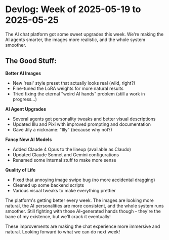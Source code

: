 # Devlog: Week of 2025-05-19 to 2025-05-25

The AI chat platform got some sweet upgrades this week. We're making the AI agents smarter, the images more realistic, and the whole system smoother.

## The Good Stuff:

**Better AI Images**
- New 'real' style preset that actually looks real (wild, right?)
- Fine-tuned the LoRA weights for more natural results
- Tried fixing the eternal "weird AI hands" problem (still a work in progress...)

**AI Agent Upgrades**
- Several agents got personality tweaks and better visual descriptions
- Updated Illu and Pixi with improved prompting and documentation
- Gave Jily a nickname: "Illy" (because why not?)

**Fancy New AI Models**
- Added Claude 4 Opus to the lineup (available as Claudo)
- Updated Claude Sonnet and Gemini configurations
- Renamed some internal stuff to make more sense

**Quality of Life**
- Fixed that annoying image swipe bug (no more accidental dragging)
- Cleaned up some backend scripts
- Various visual tweaks to make everything prettier

The platform's getting better every week. The images are looking more natural, the AI personalities are more consistent, and the whole system runs smoother. Still fighting with those AI-generated hands though - they're the bane of my existence, but we'll crack it eventually!

These improvements are making the chat experience more immersive and natural. Looking forward to what we can do next week!
